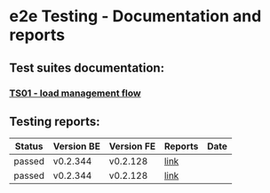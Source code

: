 # e2e Testing - Documentation and reports

## Test suites documentation:

### [TS01 - load management flow](docs/ts01.md)


## Testing reports:

| Status | Version BE | Version FE | Reports | Date |
|----------|----------|----------|----------|----------|
| passed | v0.2.344 | v0.2.128 | [link](reports/20241126_140028_v0.2.128_v0.2.344_passed_report.html) |
| passed | v0.2.344 | v0.2.128 | [link](reports/20241126_134227_v0.2.128_v0.2.344_passed_report.html) |
